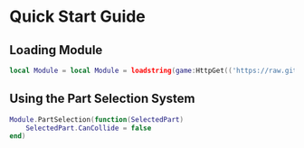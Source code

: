 # Quick Start Guide
## Loading Module
```lua
local Module = local Module = loadstring(game:HttpGet(('https://raw.githubusercontent.com/LosterXProductions/Losters_Module_Of_Tools/main/Module.lua')))()
```
## Using the Part Selection System
```lua
Module.PartSelection(function(SelectedPart)
	SelectedPart.CanCollide = false
end)
```
